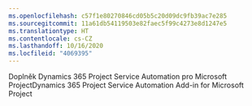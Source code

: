 ```yaml
---
ms.openlocfilehash: c57f1e80270846cd05b5c20d09dc9fb39ac7e285
ms.sourcegitcommit: 11a61db54119503e82faec5f99c4273e8d1247e5
ms.translationtype: HT
ms.contentlocale: cs-CZ
ms.lasthandoff: 10/16/2020
ms.locfileid: "4069395"
---
```

<span data-ttu-id="68744-101">Doplněk Dynamics 365 Project Service Automation pro Microsoft Project</span><span class="sxs-lookup"><span data-stu-id="68744-101">Dynamics 365 Project Service Automation Add-in for Microsoft Project</span></span>